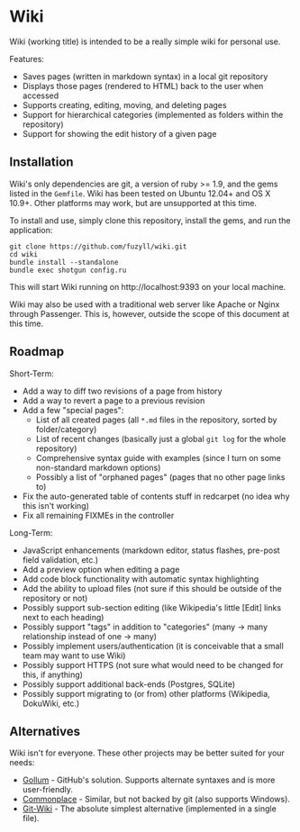 # Wiki #

Wiki (working title) is intended to be a really simple wiki for personal use.

Features:
* Saves pages (written in markdown syntax) in a local git repository
* Displays those pages (rendered to HTML) back to the user when accessed
* Supports creating, editing, moving, and deleting pages
* Support for hierarchical categories (implemented as folders within the repository)
* Support for showing the edit history of a given page

## Installation ##

Wiki's only dependencies are git, a version of ruby >= 1.9, and the gems listed in the `Gemfile`. Wiki has been
tested on Ubuntu 12.04+ and OS X 10.9+. Other platforms may work, but are unsupported at this time.

To install and use, simply clone this repository, install the gems, and run the application:

```
git clone https://github.com/fuzyll/wiki.git
cd wiki
bundle install --standalone
bundle exec shotgun config.ru
```

This will start Wiki running on http://localhost:9393 on your local machine.

Wiki may also be used with a traditional web server like Apache or Nginx through Passenger. This is, however,
outside the scope of this document at this time.

## Roadmap ##

Short-Term:
* Add a way to diff two revisions of a page from history
* Add a way to revert a page to a previous revision
* Add a few "special pages":
    * List of all created pages (all `*.md` files in the repository, sorted by folder/category)
    * List of recent changes (basically just a global `git log` for the whole repository)
    * Comprehensive syntax guide with examples (since I turn on some non-standard markdown options)
    * Possibly a list of "orphaned pages" (pages that no other page links to)
* Fix the auto-generated table of contents stuff in redcarpet (no idea why this isn't working)
* Fix all remaining FIXMEs in the controller

Long-Term:
* JavaScript enhancements (markdown editor, status flashes, pre-post field validation, etc.)
* Add a preview option when editing a page
* Add code block functionality with automatic syntax highlighting
* Add the ability to upload files (not sure if this should be outside of the repository or not)
* Possibly support sub-section editing (like Wikipedia's little [Edit] links next to each heading)
* Possibly support "tags" in addition to "categories" (many -> many relationship instead of one -> many)
* Possibly implement users/authentication (it is conceivable that a small team may want to use Wiki)
* Possibly support HTTPS (not sure what would need to be changed for this, if anything)
* Possibly support additional back-ends (Postgres, SQLite)
* Possibly support migrating to (or from) other platforms (Wikipedia, DokuWiki, etc.)

## Alternatives ##

Wiki isn't for everyone. These other projects may be better suited for your needs:

* [Gollum](https://github.com/gollum/gollum) - GitHub's solution. Supports alternate syntaxes and is more user-friendly.
* [Commonplace](https://github.com/fredoliveira/commonplace) - Similar, but not backed by git (also supports Windows).
* [Git-Wiki](https://github.com/sr/git-wiki) - The absolute simplest alternative (implemented in a single file).
